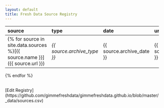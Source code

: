 ```yaml
---
layout: default
title: Fresh Data Source Registry
---
```



source | type | date | url  
 :--- | :--- | :--- | :--- 
 {% for source in site.data.sources %}[{{ source.name }}]({{ source.url }}) | _{{ source.archive_type }}_ | {{ source.archive_date }} | {{ source.archive_url }}
 {% endfor %}

<br/>
[Edit Registry](https://github.com/gimmefreshdata/gimmefreshdata.github.io/blob/master/_data/sources.csv)

